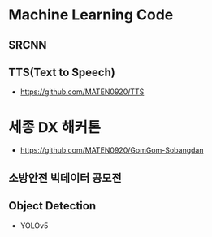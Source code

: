 # Machine Learning Code
## SRCNN
## TTS(Text to Speech)
- https://github.com/MATEN0920/TTS
# 세종 DX 해커톤
- https://github.com/MATEN0920/GomGom-Sobangdan
## 소방안전 빅데이터 공모전
## Object Detection
- YOLOv5
